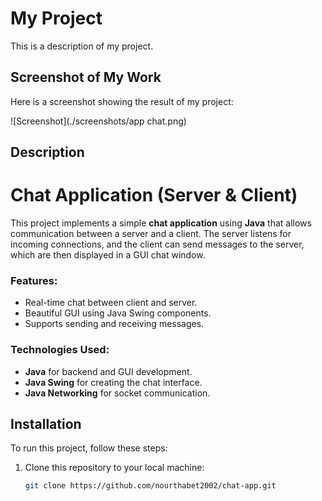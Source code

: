 # My Project

This is a description of my project.

## Screenshot of My Work
Here is a screenshot showing the result of my project:

![Screenshot](./screenshots/app chat.png)

## Description
# Chat Application (Server & Client)

This project implements a simple **chat application** using **Java** that allows communication between a server and a client. The server listens for incoming connections, and the client can send messages to the server, which are then displayed in a GUI chat window.

### Features:
- Real-time chat between client and server.
- Beautiful GUI using Java Swing components.
- Supports sending and receiving messages.

### Technologies Used:
- **Java** for backend and GUI development.
- **Java Swing** for creating the chat interface.
- **Java Networking** for socket communication.
## Installation
To run this project, follow these steps:

1. Clone this repository to your local machine:
   ```bash
   git clone https://github.com/nourthabet2002/chat-app.git
